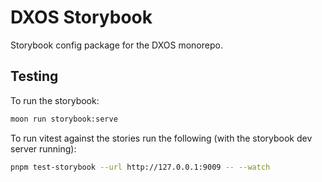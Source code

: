 # DXOS Storybook

Storybook config package for the DXOS monorepo.

## Testing

To run the storybook:

```bash
moon run storybook:serve
```

To run vitest against the stories run the following (with the storybook dev server running):

```bash
pnpm test-storybook --url http://127.0.0.1:9009 -- --watch
```
